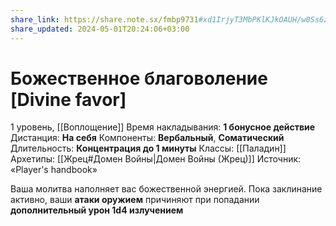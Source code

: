 ```yaml
---
share_link: https://share.note.sx/fmbp9731#xd1IrjyT3MbPKlKJkOAUH/w0Ss6zhzhWCxr0k6gahWk
share_updated: 2024-05-01T20:24:06+03:00
---
```

# Божественное благоволение [Divine favor]
1 уровень, [[Воплощение]]
Время накладывания: **1 бонусное действие**
Дистанция: **На себя**
Компоненты: **Вербальный**, **Соматический**
Длительность: **Концентрация до 1 минуты**
Классы: [[Паладин]]
Архетипы: [[Жрец#Домен Войны|Домен Войны (Жрец)]]
Источник: «Player's handbook»

Ваша молитва наполняет вас божественной энергией. Пока заклинание активно, ваши **атаки оружием** причиняют при попадании **дополнительный урон 1d4 излучением**
